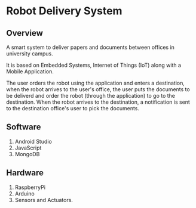 # Robot Delivery System
## Overview
A smart system to deliver papers and documents between offices in university campus.

It is based on Embedded Systems, Internet of Things (IoT) along with a Mobile Application.

The user orders the robot using the application and enters a destination, when the robot arrives to the user's office, the user puts the documents to be deliverd and order the robot (through the application) to go to the destination. When the robot arrives to the destination, a notification is sent to the destination office's user to pick the documents.

## Software
1) Android Studio
2) JavaScript
3) MongoDB

## Hardware
1) RaspberryPi
2) Arduino
3) Sensors and Actuators.
